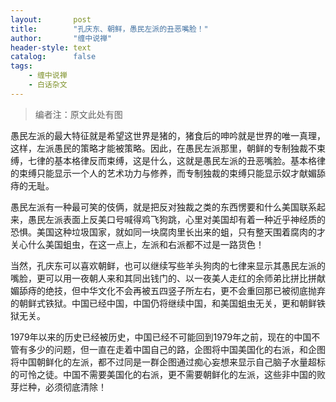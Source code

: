 ```yaml
---
layout:       post
title:        "孔庆东、朝鲜，愚民左派的丑恶嘴脸！"
author:       "缠中说禅"
header-style: text
catalog:      false
tags:
    - 缠中说禅
    - 白话杂文
---
```


> 编者注：原文此处有图



愚民左派的最大特征就是希望这世界是猪的，猪食后的呻吟就是世界的唯一真理，这样，左派愚民的策略才能被策略。因此，在愚民左派那里，朝鲜的专制独裁不束缚，七律的基本格律反而束缚，这是什么，这就是愚民左派的丑恶嘴脸。基本格律的束缚只能显示一个人的艺术功力与修养，而专制独裁的束缚只能显示奴才献媚舔痔的无耻。



愚民左派有一种最可笑的伎俩，就是把反对独裁之类的东西愣要和什么美国联系起来，愚民左派表面上反美口号喊得鸡飞狗跳，心里对美国却有着一种近乎神经质的恐惧。美国这种垃圾国家，就如同一块腐肉里长出来的蛆，只有整天围着腐肉的才关心什么美国蛆虫，在这一点上，左派和右派都不过是一路货色！



当然，孔庆东可以喜欢朝鲜，也可以继续写些羊头狗肉的七律来显示其愚民左派的嘴脸，更可以用一夜朝人来和其同出钱门的、以一夜美人走红的余师弟比拼比拼献媚舔痔的绝技，但中华文化不会再被五四竖子所左右，更不会重回那已被彻底抛弃的朝鲜式铁狱。中国已经中国，中国仍将继续中国，和美国蛆虫无关，更和朝鲜铁狱无关。



1979年以来的历史已经被历史，中国已经不可能回到1979年之前，现在的中国不管有多少的问题，但一直在走着中国自己的路，企图将中国美国化的右派，和企图将中国朝鲜化的左派，都不过同是一群企图通过痴心妄想来显示自己脑子水量超标的可怜之徒。中国不需要美国化的右派，更不需要朝鲜化的左派，这些非中国的败芽烂种，必须彻底清除！
